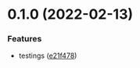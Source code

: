# 0.1.0 (2022-02-13)


### Features

* testings ([e21f478](https://github.com/KendallDoesCoding/release-testing/commit/e21f478167fbabfbb6a662c722f453d8672683ca))



